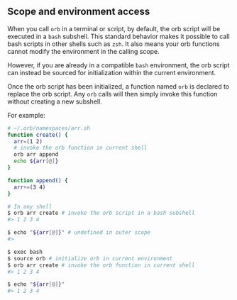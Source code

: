 ## Scope and environment access

When you call `orb` in a terminal or script, by default, the orb script will be executed in a `bash` subshell. This standard behavior makes it possible to call bash scripts in other shells such as `zsh`. It also means your orb functions cannot modify the environment in the calling scope. 

However, if you are already in a compatible `bash` environment, the orb script can instead be sourced for initialization within the current environment.

Once the orb script has been initialized, a function named `orb` is declared to replace the orb script. Any `orb` calls will then simply invoke this function without creating a new subshell.

For example:

```BASH
# ~/.orb/namespaces/arr.sh
function create() {
  arr=(1 2)
  # invoke the orb function in current shell
  orb arr append 
  echo ${arr[@]}
}

function append() {
  arr+=(3 4)  
}

# In any shell
$ orb arr create # invoke the orb script in a bash subshell
#> 1 2 3 4

$ echo "${arr[@]}" # undefined in outer scope
#> 

$ exec bash
$ source orb # initialize orb in current environment
$ orb arr create # invoke the orb function in current shell
#> 1 2 3 4

$ echo "${arr[@]}"
#> 1 2 3 4
```
